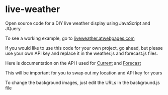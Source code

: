 # live-weather
Open source code for a DIY live weather display using JavaScript and JQuery

To see a working example, go to [liveweather.atwebpages.com](http://liveweather.atwebpages.com)

If you would like to use this code for your own project, go ahead, but please use your own API key and replace it in the weather.js and forecast.js files.

Here is documentation on the API I used for [Current](https://www.weatherbit.io/api/weather-current) and [Forecast](https://www.weatherbit.io/api/weather-forecast-16-day)

This will be important for you to swap out my location and API key for yours

To change the background images, just edit the URLs in the background.js file
